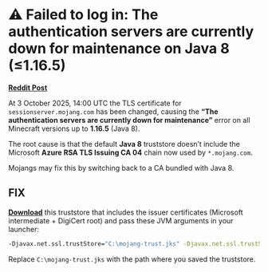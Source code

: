 # ⚠️ Failed to log in: The authentication servers are currently down for maintenance on Java 8 (≤1.16.5)

[**Reddit Post**](https://www.reddit.com/r/Minecraft/comments/1nxagcd/fix_the_authentication_servers_are_currently_down/)

At 3 October 2025, 14:00 UTC the TLS certificate for `sessionserver.mojang.com` has been changed, causing the **“The authentication servers are currently down for maintenance”** error on all Minecraft versions up to **1.16.5** (Java 8).

The root cause is that the default **Java 8** truststore doesn’t include the Microsoft **Azure RSA TLS Issuing CA 04** chain now used by `*.mojang.com`.

Mojangs may fix this by switching back to a CA bundled with Java 8.

## FIX

[**Download**](https://github.com/caunt/Mojang-TrustStore/raw/refs/heads/main/mojang-trust.jks) this truststore that includes the issuer certificates (Microsoft intermediate + DigiCert root) and pass these JVM arguments in your launcher:

```bash
-Djavax.net.ssl.trustStore="C:\mojang-trust.jks" -Djavax.net.ssl.trustStorePassword=changeit -Djdk.tls.client.protocols=TLSv1.2
```

Replace `C:\mojang-trust.jks` with the path where you saved the truststore.

